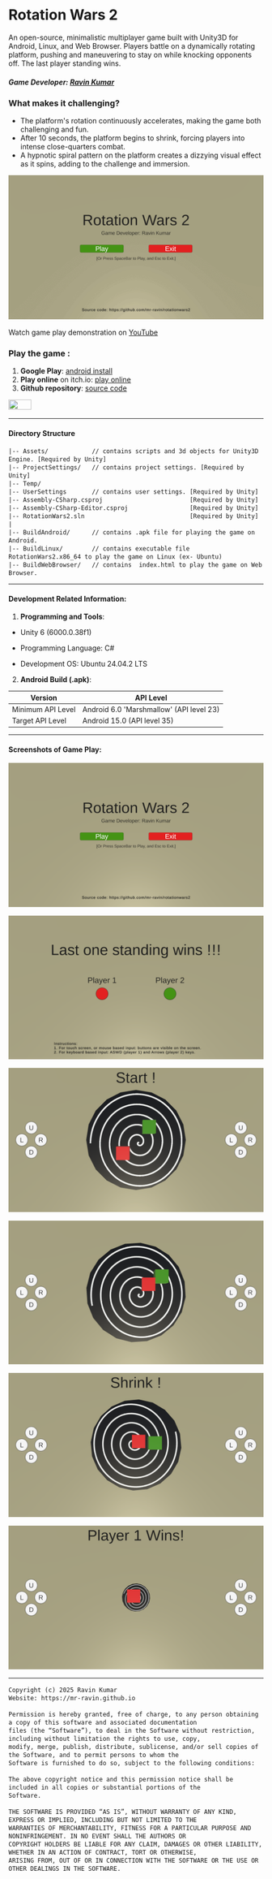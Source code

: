 # Rotation Wars 2
An open-source, minimalistic multiplayer game built with Unity3D for Android, Linux, and Web Browser. Players battle on a dynamically rotating platform, pushing and maneuvering to stay on while knocking opponents off. The last player standing wins.

##### Game Developer: [Ravin Kumar](https://mr-ravin.github.io)

### What makes it challenging?
- The platform's rotation continuously accelerates, making the game both challenging and fun.
- After 10 seconds, the platform begins to shrink, forcing players into intense close-quarters combat.
- A hypnotic spiral pattern on the platform creates a dizzying visual effect as it spins, adding to the challenge and immersion.

[![Working Demonstration](https://github.com/mr-ravin/rotationwars2/blob/main/rotationwars2_gameplay.gif)](https://www.youtube.com/watch?v=TAH9_NlJNZA)

Watch game play demonstration on [YouTube](https://www.youtube.com/watch?v=TAH9_NlJNZA)

### Play the game :
1. <b>Google Play</b>: [android install](https://play.google.com/store/apps/details?id=ravin.developer.rotationwars2)
2. <b>Play online</b> on itch.io: [play online](https://ravinkumar.itch.io/rotationwars2)
3. <b>Github repository</b>: [source code](https://github.com/mr-ravin/rotationwars2)

[<img src="https://play.google.com/intl/en_us/badges/images/generic/en_badge_web_generic.png" width="30%" height="30%" target="_blank">](https://play.google.com/store/apps/details?id=ravin.developer.rotationwars2)

----

#### Directory Structure
```
|-- Assets/            // contains scripts and 3d objects for Unity3D Engine. [Required by Unity]
|-- ProjectSettings/   // contains project settings. [Required by Unity]
|-- Temp/
|-- UserSettings       // contains user settings. [Required by Unity]
|-- Assembly-CSharp.csproj                        [Required by Unity]
|-- Assembly-CSharp-Editor.csproj                 [Required by Unity]
|-- RotationWars2.sln                             [Required by Unity]
|
|-- BuildAndroid/      // contains .apk file for playing the game on Android.
|-- BuildLinux/        // contains executable file RotationWars2.x86_64 to play the game on Linux (ex- Ubuntu)
|-- BuildWebBrowser/   // contains  index.html to play the game on Web Browser.
```
-----

#### Development Related Information:
1. <b>Programming and Tools</b>:
   
  - Unity 6 (6000.0.38f1)

  - Programming Language: C#
  
  - Development OS: Ubuntu 24.04.2 LTS

    
2. <b>Android Build (.apk)</b>: 

| Version | API Level |
|-----------------|------|
| Minimum API Level | Android 6.0 'Marshmallow' (API level 23) |
| Target API Level  | Android 15.0 (API level 35) |

----
#### Screenshots of Game Play:

![Working Demonstration](https://github.com/mr-ravin/rotationwars2/blob/main/Assets/GamePlayImages/1.png)

![Working Demonstration](https://github.com/mr-ravin/rotationwars2/blob/main/Assets/GamePlayImages/2.png)

![Working Demonstration](https://github.com/mr-ravin/rotationwars2/blob/main/Assets/GamePlayImages/3.png)

![Working Demonstration](https://github.com/mr-ravin/rotationwars2/blob/main/Assets/GamePlayImages/4.png)

![Working Demonstration](https://github.com/mr-ravin/rotationwars2/blob/main/Assets/GamePlayImages/5.png)

![Working Demonstration](https://github.com/mr-ravin/rotationwars2/blob/main/Assets/GamePlayImages/6.png)

-----

```
Copyright (c) 2025 Ravin Kumar
Website: https://mr-ravin.github.io

Permission is hereby granted, free of charge, to any person obtaining a copy of this software and associated documentation 
files (the “Software”), to deal in the Software without restriction, including without limitation the rights to use, copy, 
modify, merge, publish, distribute, sublicense, and/or sell copies of the Software, and to permit persons to whom the 
Software is furnished to do so, subject to the following conditions:

The above copyright notice and this permission notice shall be included in all copies or substantial portions of the 
Software.

THE SOFTWARE IS PROVIDED “AS IS”, WITHOUT WARRANTY OF ANY KIND, EXPRESS OR IMPLIED, INCLUDING BUT NOT LIMITED TO THE 
WARRANTIES OF MERCHANTABILITY, FITNESS FOR A PARTICULAR PURPOSE AND NONINFRINGEMENT. IN NO EVENT SHALL THE AUTHORS OR 
COPYRIGHT HOLDERS BE LIABLE FOR ANY CLAIM, DAMAGES OR OTHER LIABILITY, WHETHER IN AN ACTION OF CONTRACT, TORT OR OTHERWISE, 
ARISING FROM, OUT OF OR IN CONNECTION WITH THE SOFTWARE OR THE USE OR OTHER DEALINGS IN THE SOFTWARE.
```
